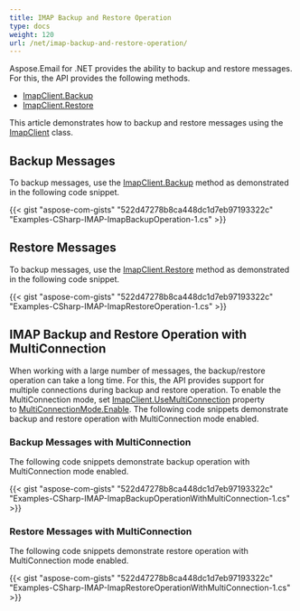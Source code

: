 ```yaml
---
title: IMAP Backup and Restore Operation
type: docs
weight: 120
url: /net/imap-backup-and-restore-operation/
---
```



Aspose.Email for .NET provides the ability to backup and restore messages. For this, the API provides the following methods.

- [ImapClient.Backup](https://apireference.aspose.com/email/net/aspose.email.clients.imap/imapclient/methods/backup/index)
- [ImapClient.Restore](https://apireference.aspose.com/email/net/aspose.email.clients.imap/imapclient/methods/restore/index)

This article demonstrates how to backup and restore messages using the [ImapClient](https://apireference.aspose.com/email/net/aspose.email.clients.imap/imapclient) class.
## **Backup Messages**
To backup messages, use the [ImapClient.Backup](https://apireference.aspose.com/email/net/aspose.email.clients.imap/imapclient/methods/backup/index) method as demonstrated in the following code snippet.

{{< gist "aspose-com-gists" "522d47278b8ca448dc1d7eb97193322c" "Examples-CSharp-IMAP-ImapBackupOperation-1.cs" >}}
## **Restore Messages**
To backup messages, use the [ImapClient.Restore](https://apireference.aspose.com/email/net/aspose.email.clients.imap/imapclient/methods/restore/index) method as demonstrated in the following code snippet.

{{< gist "aspose-com-gists" "522d47278b8ca448dc1d7eb97193322c" "Examples-CSharp-IMAP-ImapRestoreOperation-1.cs" >}}
## **IMAP Backup and Restore Operation with MultiConnection**
When working with a large number of messages, the backup/restore operation can take a long time. For this, the API provides support for multiple connections during backup and restore operation. To enable the MultiConnection mode, set [ImapClient.UseMultiConnection](https://apireference.aspose.com/email/net/aspose.email.clients/emailclient/properties/usemulticonnection) property to [MultiConnectionMode.Enable](https://apireference.aspose.com/email/net/aspose.email.clients/multiconnectionmode). The following code snippets demonstrate backup and restore operation with MultiConnection mode enabled.
### **Backup Messages with MultiConnection**
The following code snippets demonstrate backup operation with MultiConnection mode enabled.

{{< gist "aspose-com-gists" "522d47278b8ca448dc1d7eb97193322c" "Examples-CSharp-IMAP-ImapBackupOperationWithMultiConnection-1.cs" >}}
### **Restore Messages with MultiConnection**
The following code snippets demonstrate restore operation with MultiConnection mode enabled.

{{< gist "aspose-com-gists" "522d47278b8ca448dc1d7eb97193322c" "Examples-CSharp-IMAP-ImapRestoreOperationWithMultiConnection-1.cs" >}}
